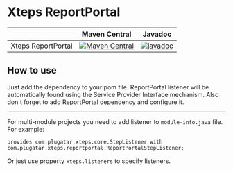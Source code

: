 # Xteps ReportPortal

|  | Maven Central | Javadoc |
| --- | --- | --- |
| Xteps ReportPortal | [![Maven Central](https://maven-badges.herokuapp.com/maven-central/com.plugatar.xteps/xteps-reportportal/badge.svg)](https://maven-badges.herokuapp.com/maven-central/com.plugatar.xteps/xteps-reportportal) | [![javadoc](https://javadoc.io/badge2/com.plugatar.xteps/xteps-reportportal/javadoc.svg)](https://javadoc.io/doc/com.plugatar.xteps/xteps-reportportal) |

## How to use

Just add the dependency to your pom file. ReportPortal listener will be automatically found using the Service Provider
Interface mechanism. Also don't forget to add ReportPortal dependency and configure it.
***

For multi-module projects you need to add listener to `module-info.java` file. For example:
```
provides com.plugatar.xteps.core.StepListener with com.plugatar.xteps.reportportal.ReportPortalStepListener;
```
Or just use property `xteps.listeners` to specify listeners.
